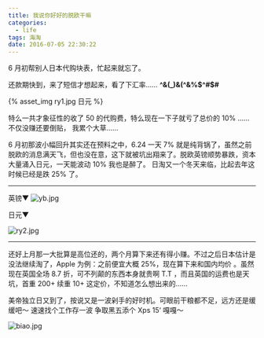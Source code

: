 ```yaml
---
title: 我说你好好的脱欧干嘛
categories:
  - life
tags: 海淘
date: 2016-07-05 22:30:22
---
```



6 月初帮别人日本代购块表，忙起来就忘了。

还款期快到，来了短信才想起来，看了下汇率…… **^&(_)&(^&%$^#$#**

{% asset_img ry1.jpg 日元 %}

<!--more-->

特么一共才象征性的收了 50 的代购费，特么现在一下子就亏了总价的 10% …… 不仅没赚还要倒贴， 我累个大草……

6 月初那波小幅回升其实还在预料之中，6.24 一天 7% 就是纯背锅了，虽然之前脱欧的消息满天飞，但也没在意，这下就被坑出翔来了。脱欧英镑顺势暴跌，资本大量涌入日元，一天能波动 10% 我也是醉了。 日淘又一个冬天来临，比起去年这时候已经是跌 25% 了。

<hr/>

英镑▼
![yb.jpg](.\yb.jpg)


日元▼

![ry2.jpg](.\ry2.jpg)

<hr/>

还好上月那一大批算是高位还的，两个月算下来还有得小赚。不过之后日本估计是没法继续淘了，Apple 为例：之前便宜大概 25%，现在算下来和国内均价 。虽然现在英国全场 8.7 折，可不列颠的东西本身就贵啊 T.T ，而且英国的运费也是天坑，首重 200+ 续重 10+ 这定价，不知道怎么想出来的……

美帝独立日又到了，按说又是一波剁手的好时机。可眼前干粮都不足，远方还是缓缓吧～ 速速找个工作存一波 争取黑五添个 Xps 15‘ 嘎嘎～


![biao.jpg](.\biao.jpg)

